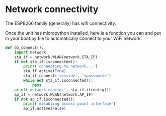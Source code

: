 # Network connectivity
The ESP8266 family (generally) has wifi connectivity.

Once the unit has micropython installed, 
here is a function you can and put in your boot.py file to automatically connect to your WiFi network:

```python
def do_connect():
    import network
    sta_if = network.WLAN(network.STA_IF)
    if not sta_if.isconnected():
        print('connecting to network...')
        sta_if.active(True)
        sta_if.connect('<essid>', '<password>')
        while not sta_if.isconnected():
            pass
    print('network config:', sta_if.ifconfig())
    ap_if = network.WLAN(network.AP_IF)
    if not ap_if.isconnected():    
        print('disabling access point interface')
        ap_if.active(False)
```

